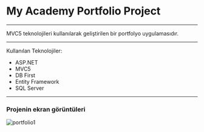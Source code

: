 <H1>My Academy Portfolio Project</H1>
<hr>

MVC5 teknolojileri kullanılarak geliştirilen bir portfolyo uygulamasıdır.
<hr>


Kullanılan Teknolojiler:
* ASP.NET
* MVC5
* DB First
* Entity Framework
* SQL Server

<hr>

<h3>Projenin ekran görüntüleri</h3>

![portfolio1](https://github.com/OrhanSavas/MyAcademyPortfolioProject/assets/150591035/21da8ab5-d72d-485e-a16e-ed0d73232e73)

